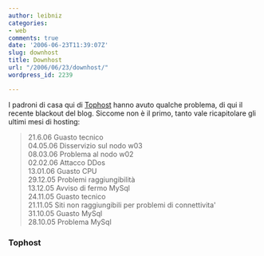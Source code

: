 ```yaml
---
author: leibniz
categories:
- web
comments: true
date: '2006-06-23T11:39:07Z'
slug: downhost
title: Downhost
url: "/2006/06/23/downhost/"
wordpress_id: 2239

---
```

I padroni di casa qui di [Tophost](http://www.tophost.it/) hanno avuto qualche problema, di qui il recente blackout del blog. Siccome non è il primo, tanto vale ricapitolare gli ultimi mesi di hosting:

> 21.6.06 Guasto tecnico  
04.05.06 Disservizio sul nodo w03  
08.03.06 Problema al nodo w02  
02.02.06 Attacco DDos  
13.01.06 Guasto CPU  
29.12.05 Problemi raggiungibilità  
13.12.05 Avviso di fermo MySql  
24.11.05 Guasto tecnico  
21.11.05 Siti non raggiungibili per problemi di connettivita'  
31.10.05 Guasto MySql  
28.10.05 Problema MySql

### Tophost

